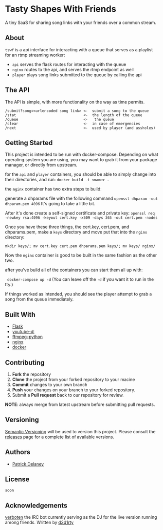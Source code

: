 Tasty Shapes With Friends
=========================

A tiny SaaS for sharing song links with your friends over a common stream.

About
-----

`tswf` is a api interface for interacting with a queue that serves as a
playlist for an rtmp streaming worker:

* `api` serves the flask routes for interacting with the queue
* `nginx` routes to the api, and serves the rtmp endpoint as well
* `player` plays song links submitted to the queue by calling the api

The API
-------

The API is simple, with more functionality on the way as time permits.

```
/submit?song=<urlencoded song link> <-  submit a song to the queue
/stat                               <-  the length of the queue
/queue                              <-	 the queue
/clear                              <-  in case of emergencies
/next                               <-  used by player (and assholes)
```

Getting Started
---------------

This project is intended to be run with docker-compose. Depending on
what operating system you are using, you may want to grab it from your
package manager, or directly from upstream.

for the `api` and `player` containers, you should be able to simply
change into their directories, and run:
``` docker build -t <name> . ```

the `nginx` container has two extra steps to build:

generate a dhparams file with the following command
``` openssl dhparam -out dhparam.pem 4096 ```
It's going to take a little bit.

After it's done create a self-signed certificate and private key:
``` openssl req -newkey rsa:4096 -keyout cert.key -x509 -days 365 -out cert.pem -nodes ```

Once you have these three things, the cert.key, cert.pem, and dhparams.pem, make a
`keys` directory and move put that into the `nginx` directory:

``` mkdir keys/; mv cert.key cert.pem dhparams.pem keys/; mv keys/ nginx/ ```

Now the `nginx` container is good to be built in the same fashion as the other two.

after you've build all of the containers you can start them all
up with:

``` docker-compose up -d```
(You can leave off the `-d` if you want it to run in the tty.)

If things worked as intended, you should see the player attempt
to grab a song from the queue immediately.

Built With
----------

* [Flask](http://flask.pocoo.org/)
* [youtube-dl](http://rg3.github.io/youtube-dl/)
* [ffmpeg-python](https://github.com/kkroening/ffmpeg-python)
* [nginx](www.nginx.com)
* [docker](www.docker.com)

Contributing
------------

 1. **Fork** the repository
 2. **Clone** the project from your forked repository to your macine
 3. **Commit** changes to your own branch
 4. **Push** your changes on your branch to your forked repository.
 5. Submit a **Pull request** back to our repository for review.

**NOTE**: always merge from latest upstream before submitting pull requests.

Versioning
----------

[Semantic Versioning](https://www.semver.org/) will be used to version this project.
Please consult the [releases](https://github.com/AHEAD-MSP/dashboard/releases)
page for a complete list of available versions.

Authors
-------

* [Patrick Delaney](https://github.com/ptdel)

License
-------

`soon`

Acknowledgements
----------------
[verboten](https://www.github.com/d3d1drty/verboten) the IRC bot currently
serving as the DJ for the live version running among friends. Written by
[d3d1rty](https://www.github.com/d3d1rty)
